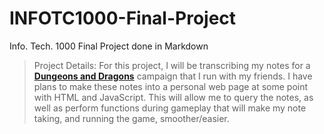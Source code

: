 # INFOTC1000-Final-Project
Info. Tech. 1000 Final Project done in Markdown

>Project Details: For this project, I will be transcribing my notes for a [**Dungeons and Dragons**](https://dnd.wizards.com) campaign that I run with my friends. I have plans to make these notes into a personal web page at some point with HTML and JavaScript. This will allow me to query the notes, as well as perform functions during gameplay that will make my note taking, and running the game, smoother/easier.



